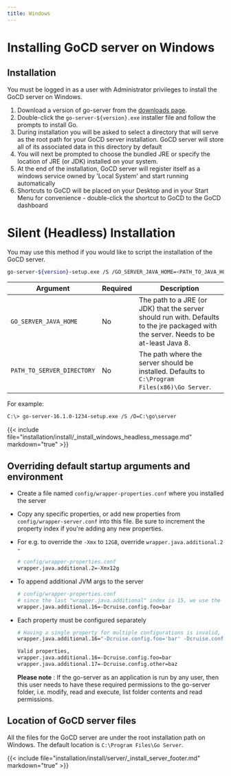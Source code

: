 ```yaml
---
title: Windows
---
```

# Installing GoCD server on Windows

<!-- toc -->

## Installation

You must be logged in as a user with Administrator privileges to install the GoCD server on Windows.

1.  Download a version of go-server from the [downloads page](https://www.gocd.org/download/).
2.  Double-click the `go-server-${version}.exe` installer file and follow the prompts to install Go.
3.  During installation you will be asked to select a directory that will serve as the root path for your GoCD server installation. GoCD server will store all of its associated data in this directory by default
4.  You will next be prompted to choose the bundled JRE or specify the location of JRE (or JDK) installed on your system.
5.  At the end of the installation, GoCD server will register itself as a windows service owned by 'Local System' and start running automatically
6.  Shortcuts to GoCD will be placed on your Desktop and in your Start Menu for convenience - double-click the shortcut to GoCD to the GoCD dashboard

# Silent (Headless) Installation

You may use this method if you would like to script the installation of the GoCD server.

```bash
go-server-${version}-setup.exe /S /GO_SERVER_JAVA_HOME=<PATH_TO_JAVA_HOME> /D=<PATH_TO_SERVER_DIRECTORY>
```

|Argument                       |Required|Description                                                                                                                         |
|-------------------------------|--------|------------------------------------------------------------------------------------------------------------------------------------|
|`GO_SERVER_JAVA_HOME`       | No     | The path to a JRE (or JDK) that the server should run with. Defaults to the jre packaged with the server. Needs to be at-least Java 8.|
|`PATH_TO_SERVER_DIRECTORY`  | No     | The path where the server should be installed. Defaults to `C:\Program Files(x86)\Go Server`.                                    |

For example:
```bash
C:\> go-server-16.1.0-1234-setup.exe /S /D=C:\go\server
```

{{< include file="installation/install/_install_windows_headless_message.md" markdown="true" >}}


## Overriding default startup arguments and environment

-   Create a file named ```config/wrapper-properties.conf``` where you installed the server
-   Copy any specific properties, or add new properties from ```config/wrapper-server.conf``` into this file. Be sure to increment the property index if you're adding any new properties.
-   For e.g. to override the `-Xmx` to `12GB`, override `wrapper.java.additional.2` -
    ```bash
    # config/wrapper-properties.conf
    wrapper.java.additional.2=-Xmx12g
    ```
-   To append additional JVM args to the server
    ```bash
    # config/wrapper-properties.conf
    # since the last "wrapper.java.additional" index is 15, we use the next available index.
    wrapper.java.additional.16=-Dcruise.config.foo=bar
    ```
-   Each property must be configured separately

    ```bash
    # Having a single property for multiple configurations is invalid, e.g
    wrapper.java.additional.16="-Dcruise.config.foo='bar' -Dcruise.config.other='baz'"

    Valid properties,
    wrapper.java.additional.16=-Dcruise.config.foo=bar
    wrapper.java.additional.17=-Dcruise.config.other=baz
    ```
     **Please note** : If the go-server as an application is run by any user, then this user needs to have these required permissions to the go-server folder, i.e. modify, read and execute, list folder contents and read permissions.

## Location of GoCD server files

All the files for the GoCD server are under the root installation path on Windows. The default location is ```C:\Program Files\Go Server```.

{{< include file="installation/install/server/_install_server_footer.md" markdown="true" >}}
